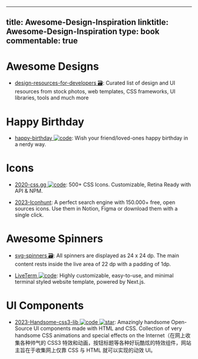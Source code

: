 
---
title: Awesome-Design-Inspiration
linktitle: Awesome-Design-Inspiration
type: book
commentable: true
---

# Awesome Designs

- [design-resources-for-developers 🗃️](https://github.com/bradtraversy/design-resources-for-developers): Curated list of design and UI resources from stock photos, web templates, CSS frameworks, UI libraries, tools and much more

# Happy Birthday

- [happy-birthday ![code](https://ng-tech.icu/assets/code.svg)](https://github.com/faahim/happy-birthday): Wish your friend/loved-ones happy birthday in a nerdy way.

# Icons

- [2020-css.gg ![code](https://ng-tech.icu/assets/code.svg)](https://github.com/astrit/css.gg): 500+ CSS Icons. Customizable, Retina Ready with API & NPM.

- [2023-Iconhunt](https://www.iconhunt.site/): A perfect search engine with 150.000+ free, open sources icons. Use them in Notion, Figma or download them with a single click.

# Awesome Spinners

- [svg-spinners 🗃️](https://github.com/n3r4zzurr0/svg-spinners): All spinners are displayed as 24 x 24 dp. The main content rests inside the live area of 22 dp with a padding of 1dp.

- [LiveTerm ![code](https://ng-tech.icu/assets/code.svg)](https://github.com/Cveinnt/LiveTerm): Highly customizable, easy-to-use, and minimal terminal styled website template, powered by Next.js.

# UI Components

- [2023-Handsome-css3-lib ![code](https://ng-tech.icu/assets/code.svg) ![star](https://img.shields.io/github/stars/ZiYi0414/handsome-css3-lib)](https://github.com/ZiYi0414/handsome-css3-lib): Amazingly handsome Open-Source UI components made with HTML and CSS. Collection of very handsome CSS animations and special effects on the Internet（在网上收集各种帅气的 CSS3 特效和动画，按钮标题等各种好玩酷炫的特效组件，网站主旨在于收集网上仅靠 CSS 与 HTML 就可以实现的动效 UI。

    